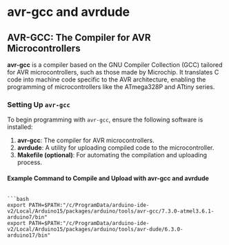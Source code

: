
# avr-gcc and avrdude

## AVR-GCC: The Compiler for AVR Microcontrollers

**avr-gcc** is a compiler based on the GNU Compiler Collection (GCC) tailored for AVR microcontrollers, such as those made by Microchip. It translates C code into machine code specific to the AVR architecture, enabling the programming of microcontrollers like the ATmega328P and ATtiny series.

### Setting Up `avr-gcc`

To begin programming with `avr-gcc`, ensure the following software is installed:

1. **avr-gcc**: The compiler for AVR microcontrollers.
2. **avrdude**: A utility for uploading compiled code to the microcontroller.
3. **Makefile (optional)**: For automating the compilation and uploading process.

#### Example Command to Compile and Upload with avr-gcc and avrdude
```

```bash
export PATH=$PATH:"/c/ProgramData/arduino-ide-v2/Local/Arduino15/packages/arduino/tools/avr-gcc/7.3.0-atmel3.6.1-arduino7/bin"
export PATH=$PATH:"/c/ProgramData/arduino-ide-v2/Local/Arduino15/packages/arduino/tools/avr-dude/6.3.0-arduino17/bin"
```